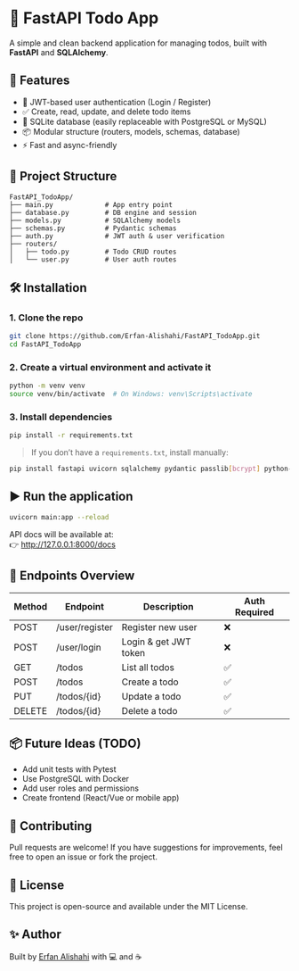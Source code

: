 
# 📝 FastAPI Todo App

A simple and clean backend application for managing todos, built with **FastAPI** and **SQLAlchemy**.

## 🚀 Features

- 🔐 JWT-based user authentication (Login / Register)
- ✅ Create, read, update, and delete todo items
- 🧠 SQLite database (easily replaceable with PostgreSQL or MySQL)
- 📦 Modular structure (routers, models, schemas, database)
- ⚡️ Fast and async-friendly

## 📂 Project Structure

```
FastAPI_TodoApp/
├── main.py             # App entry point
├── database.py         # DB engine and session
├── models.py           # SQLAlchemy models
├── schemas.py          # Pydantic schemas
├── auth.py             # JWT auth & user verification
├── routers/
│   ├── todo.py         # Todo CRUD routes
│   └── user.py         # User auth routes
```

## 🛠️ Installation

### 1. Clone the repo
```bash
git clone https://github.com/Erfan-Alishahi/FastAPI_TodoApp.git
cd FastAPI_TodoApp
```

### 2. Create a virtual environment and activate it
```bash
python -m venv venv
source venv/bin/activate  # On Windows: venv\Scripts\activate
```

### 3. Install dependencies
```bash
pip install -r requirements.txt
```

> If you don’t have a `requirements.txt`, install manually:
```bash
pip install fastapi uvicorn sqlalchemy pydantic passlib[bcrypt] python-jose
```

## ▶️ Run the application

```bash
uvicorn main:app --reload
```

API docs will be available at:  
👉 http://127.0.0.1:8000/docs

## 📌 Endpoints Overview

| Method | Endpoint        | Description             | Auth Required |
|--------|------------------|-------------------------|---------------|
| POST   | /user/register   | Register new user       | ❌            |
| POST   | /user/login      | Login & get JWT token   | ❌            |
| GET    | /todos           | List all todos          | ✅            |
| POST   | /todos           | Create a todo           | ✅            |
| PUT    | /todos/{id}      | Update a todo           | ✅            |
| DELETE | /todos/{id}      | Delete a todo           | ✅            |

## 📦 Future Ideas (TODO)

- Add unit tests with Pytest
- Use PostgreSQL with Docker
- Add user roles and permissions
- Create frontend (React/Vue or mobile app)

## 🤝 Contributing

Pull requests are welcome! If you have suggestions for improvements, feel free to open an issue or fork the project.

## 📄 License

This project is open-source and available under the MIT License.

## ✨ Author

Built by [Erfan Alishahi](https://github.com/Erfan-Alishahi) with 💻 and ☕

